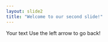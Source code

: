 ```yaml
---
layout: slide2
title: "Welcome to our second slide!"
---
```

Your text
Use the left arrow to go back!
